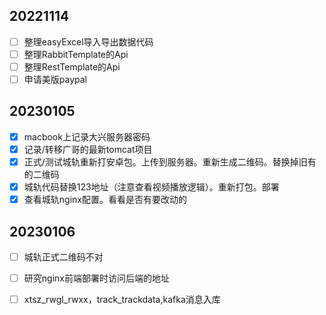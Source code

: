 ## 20221114
- [ ] 整理easyExcel导入导出数据代码
- [ ] 整理RabbitTemplate的Api
- [ ] 整理RestTemplate的Api
- [ ] 申请美版paypal
## 20230105
- [x] macbook上记录大兴服务器密码
- [x] 记录/转移广哥的最新tomcat项目
- [x] 正式/测试城轨重新打安卓包。上传到服务器。重新生成二维码。替换掉旧有的二维码
- [x] 城轨代码替换123地址（注意查看视频播放逻辑）。重新打包。部署
- [x] 查看城轨nginx配置。看看是否有要改动的
## 20230106
- [ ] 城轨正式二维码不对
- [ ] 研究nginx前端部署时访问后端的地址
- [ ] xtsz_rwgl_rwxx，track_trackdata,kafka消息入库

